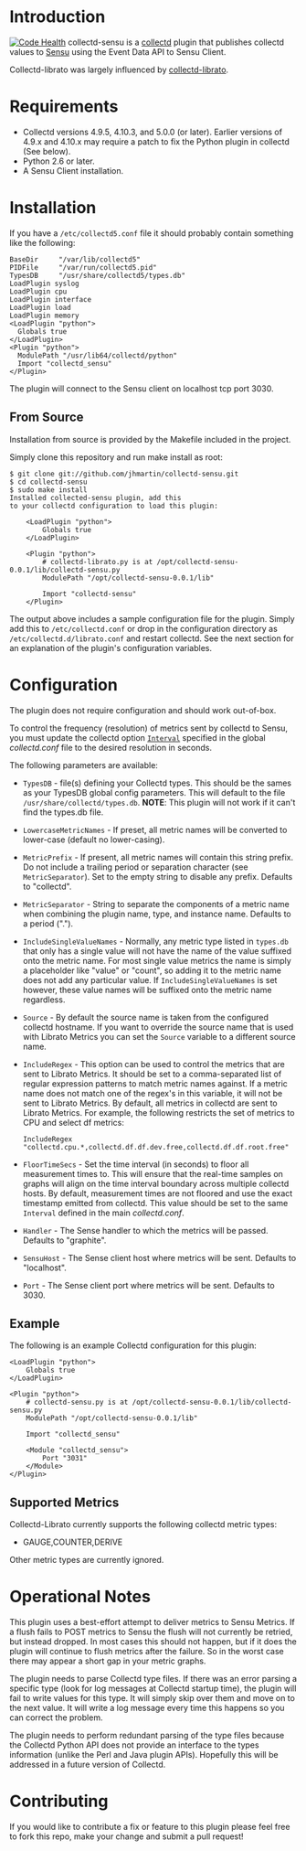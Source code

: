 # Introduction
[![Code Health](https://landscape.io/github/jhmartin/collectd-sensu/master/landscape.png)](https://landscape.io/github/jhmartin/collectd-sensu/master)
collectd-sensu is a [collectd](http://www.collectd.org/) plugin that
publishes collectd values to [Sensu](https://sensuapp.org) using the Event Data API to Sensu Client.

Collectd-librato was largely influenced by
[collectd-librato](https://github.com/librato/collectd-librato).

# Requirements

* Collectd versions 4.9.5, 4.10.3, and 5.0.0 (or later). Earlier
  versions of 4.9.x and 4.10.x may require a patch to fix the Python
  plugin in collectd (See below).
* Python 2.6 or later.
* A Sensu Client installation.

# Installation

If you have a `/etc/collectd5.conf` file it should probably contain something like the following:
```
BaseDir     "/var/lib/collectd5"
PIDFile     "/var/run/collectd5.pid"
TypesDB     "/usr/share/collectd5/types.db"
LoadPlugin syslog
LoadPlugin cpu
LoadPlugin interface
LoadPlugin load
LoadPlugin memory
<LoadPlugin "python">
  Globals true
</LoadPlugin>
<Plugin "python">
  ModulePath "/usr/lib64/collectd/python"
  Import "collectd_sensu"
</Plugin>

```

The plugin will connect to the Sensu client on localhost tcp port 3030.

## From Source

Installation from source is provided by the Makefile included in the
project.

Simply clone this repository and run make install as root:

```
$ git clone git://github.com/jhmartin/collectd-sensu.git
$ cd collectd-sensu
$ sudo make install
Installed collected-sensu plugin, add this
to your collectd configuration to load this plugin:

    <LoadPlugin "python">
        Globals true
    </LoadPlugin>

    <Plugin "python">
        # collectd-librato.py is at /opt/collectd-sensu-0.0.1/lib/collectd-sensu.py
        ModulePath "/opt/collectd-sensu-0.0.1/lib"

        Import "collectd-sensu"
    </Plugin>
```

The output above includes a sample configuration file for the
plugin. Simply add this to `/etc/collectd.conf` or drop in the
configuration directory as `/etc/collectd.d/librato.conf` and restart
collectd. See the next section for an explanation of the plugin's
configuration variables.


# Configuration

The plugin does not require configuration and should work out-of-box.

To control the frequency (resolution) of metrics sent by collectd to
Sensu, you must update the collectd option
[`Interval`](http://collectd.org/wiki/index.php/Interval) specified
in the global *collectd.conf* file to the desired resolution in seconds.

The following parameters are available:

* `TypesDB` - file(s) defining your Collectd types. This should be the
  sames as your TypesDB global config parameters. This will default to
  the file `/usr/share/collectd/types.db`. **NOTE**: This plugin will
  not work if it can't find the types.db file.

* `LowercaseMetricNames` - If preset, all metric names will be converted
  to lower-case (default no lower-casing).

* `MetricPrefix` - If present, all metric names will contain this string
  prefix. Do not include a trailing period or separation character
  (see `MetricSeparator`). Set to the empty string to disable any
  prefix. Defaults to "collectd".

* `MetricSeparator` - String to separate the components of a metric name
  when combining the plugin name, type, and instance name. Defaults to
  a period (".").

* `IncludeSingleValueNames` - Normally, any metric type listed in
  `types.db` that only has a single value will not have the name of
  the value suffixed onto the metric name. For most single value
  metrics the name is simply a placeholder like "value" or "count", so
  adding it to the metric name does not add any particular value. If
  `IncludeSingleValueNames` is set however, these value names will be
  suffixed onto the metric name regardless.

* `Source` - By default the source name is taken from the configured
  collectd hostname. If you want to override the source name that is
  used with Librato Metrics you can set the `Source` variable to a
  different source name.

* `IncludeRegex` - This option can be used to control the metrics that
  are sent to Librato Metrics. It should be set to a comma-separated
  list of regular expression patterns to match metric names
  against. If a metric name does not match one of the regex's in this
  variable, it will not be sent to Librato Metrics. By default, all
  metrics in collectd are sent to Librato Metrics. For example, the
  following restricts the set of metrics to CPU and select df metrics:

  `IncludeRegex "collectd.cpu.*,collectd.df.df.dev.free,collectd.df.df.root.free"`

* `FloorTimeSecs` - Set the time interval (in seconds) to floor all
  measurement times to. This will ensure that the real-time samples on
  graphs will align on the time interval boundary across multiple
  collectd hosts. By default, measurement times are not floored and use
  the exact timestamp emitted from collectd. This value should be set
  to the same `Interval` defined in the main *collectd.conf*.

* `Handler` - The Sense handler to which the metrics will be passed. Defaults to "graphite".

* `SensuHost` - The Sense client host where metrics will be sent. Defaults to "localhost".

* `Port` - The Sense client port where metrics will be sent. Defaults to 3030.
## Example

The following is an example Collectd configuration for this plugin:

    <LoadPlugin "python">
        Globals true
    </LoadPlugin>

    <Plugin "python">
        # collectd-sensu.py is at /opt/collectd-sensu-0.0.1/lib/collectd-sensu.py
        ModulePath "/opt/collectd-sensu-0.0.1/lib"

        Import "collectd_sensu"

        <Module "collectd_sensu">
            Port "3031"
        </Module>
    </Plugin>

## Supported Metrics

Collectd-Librato currently supports the following collectd metric
types:

* GAUGE,COUNTER,DERIVE

Other metric types are currently ignored. 

# Operational Notes

This plugin uses a best-effort attempt to deliver metrics to Sensu
Metrics. If a flush fails to POST metrics to Sensu the flush
will not currently be retried, but instead dropped. In most cases this
should not happen, but if it does the plugin will continue to flush
metrics after the failure. So in the worst case there may appear a
short gap in your metric graphs.

The plugin needs to parse Collectd type files. If there was an error
parsing a specific type (look for log messages at Collectd startup
time), the plugin will fail to write values for this type. It will
simply skip over them and move on to the next value. It will write a log
message every time this happens so you can correct the problem.

The plugin needs to perform redundant parsing of the type files because
the Collectd Python API does not provide an interface to the types
information (unlike the Perl and Java plugin APIs). Hopefully this will
be addressed in a future version of Collectd.

# Contributing

If you would like to contribute a fix or feature to this plugin please
feel free to fork this repo, make your change and submit a pull
request!
